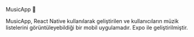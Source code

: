 MusicApp 🎵

MusicApp, React Native kullanılarak geliştirilen ve kullanıcıların müzik listelerini görüntüleyebildiği bir mobil uygulamadır. Expo ile geliştirilmiştir.
